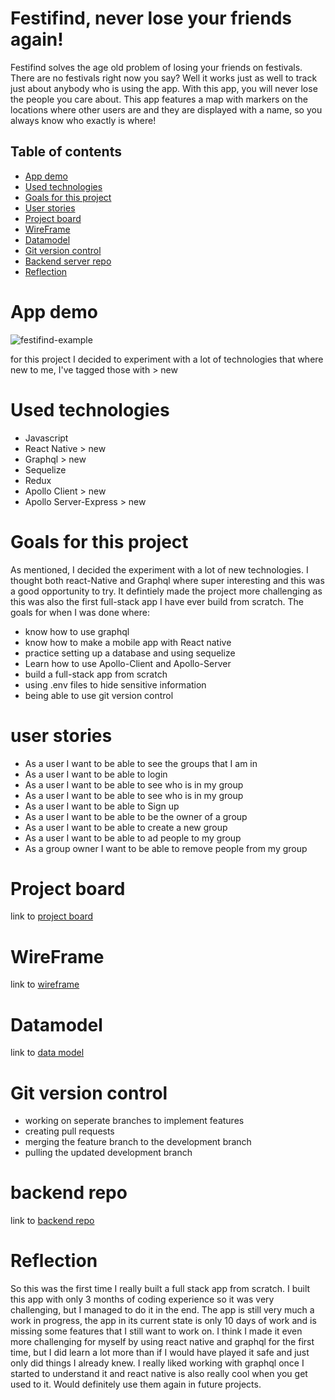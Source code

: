 
# Festifind, never lose your friends again!

Festifind solves the age old problem of losing your friends on festivals. There are no festivals right now you say? Well it works just as well to track just about anybody who is using the app. With this app, you will never lose the people you care about. This app features a map with markers on the locations where other users are and they are displayed with a name, so you always know who exactly is where!

## Table of contents
- [App demo](#app-demo)
- [Used technologies](#used-technologies)
- [Goals for this project](#goals-for-this-project)
- [User stories](#user-stories)
- [Project board](#project-board)
- [WireFrame](#wireframe)
- [Datamodel](#datamodel)
- [Git version control](#git-version-control)
- [Backend server repo](#backend-server-repo)
- [Reflection](#reflection)

# App demo
![festifind-example](https://github.com/DannyS-stack/festifind-front/blob/development/Images/ezgif.com-gif-maker.gif)


for this project I decided to experiment with a lot of technologies that where new to me, I've tagged those with > new

# Used technologies
- Javascript
- React Native > new
- Graphql > new
- Sequelize
- Redux
- Apollo Client > new
- Apollo Server-Express > new

# Goals for this project
As mentioned, I decided the experiment with a lot of new technologies. I thought both react-Native and Graphql where super interesting and this was a good opportunity to try. It defintiely made the project more challenging as this was also the first full-stack app I have ever build from scratch. The goals for when I was done where:

- know how to use graphql
- know how to make a mobile app with React native
- practice setting up a database and using sequelize
- Learn how to use Apollo-Client and Apollo-Server
- build a full-stack app from scratch
- using .env files to hide sensitive information
- being able to use git version control


# user stories
- As a user I want to be able to see the groups that I am in
- As a user I want to be able to login 
- As a user I want to be able to see who is in my group
- As a user I want to be able to see who is in my group
- As a user I want to be able to Sign up 
- As a user I want to be able to be the owner of a group
- As a user I want to be able to create a new group
- As a user I want to be able to ad people to my group
- As a group owner I want to be able to  remove people from my group


 
# Project board
link to [project board](https://github.com/users/DannyS-stack/projects/1)


# WireFrame
link to [wireframe](https://wireframepro.mockflow.com/editor.jsp?editor=off&perm=Owner&projectid=M42573935fe48c12eb0f83445370f93f11602491326051&publicid=6eb9fa79163a47c59d90e0f2e5f9bd44#/page/D7b7e575d9c0fd41f1ddaf768cdf82b89)



# Datamodel
link to [data model](https://dbdiagram.io/d/5f8445eb3a78976d7b774ab5)


# Git version control
- working on seperate branches to implement features
- creating pull requests
- merging the feature branch to the development branch
- pulling the updated development branch

# backend repo
link to [backend repo](https://github.com/DannyS-stack/festifind-back)


#  Reflection
So this was the first time I really built a full stack app from scratch. I built this app with only 3 months of coding experience so it was very challenging, but I managed to do it in the end. The app is still very much a work in progress, the app in its current state is only 10 days of work and is missing some features that I still want to work on. I think I made it even more challenging for myself by using react native and graphql for the first time, but I did learn a lot more than if I would have played it safe and just only did things I already knew. I really liked working with graphql once I started to understand it and react native is also really cool when you get used to it. Would definitely use them again in future projects.
 










